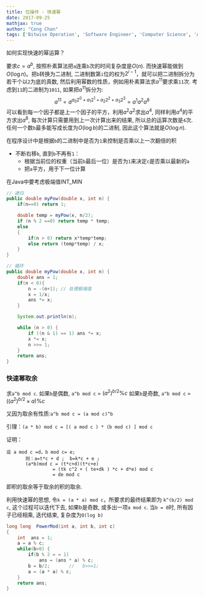 ```yaml
---
title: 位操作 - 快速幂
date: 2017-09-25
mathjax: true
author: "Cong Chan"
tags: ['Bitwise Operation', 'Software Engineer', 'Computer Science', 'Algorithms']
---
```

如何实现快速的幂运算？
<!-- more -->

要求$c = a^b$, 按照朴素算法把`a`连乘`b`次的时间复杂度是$O(n)$. 而快速幂能做到$O(\log n)$。把`b`转换为二进制, 二进制数第`i`位的权为$2^{i-1}$，就可以把二进制拆分为若干个以`2`为底的真数, 然后利用幂数的性质，例如用朴素算法求$a^{11}$要求乘`11`次. 考虑到`11`的二进制为`1011`, 如果把$a^{11}$拆分为:
$$a^{11} = a^{a_0 2^0 + a_1 2^1 + a_2 2^2 + a_3 2^3} = a^1 a^2 a^8$$
可以看到每一个因子都是上一个因子的平方，利用$a^2 a^2$求出$a^4$, 同样利用$a^4$的平方求出$a^8$, 每次计算只需要用到上一次计算出来的结果, 所以总的运算次数是`4`次. 任何一个数`b`最多能写成长度为$O(\log b)$的二进制, 因此这个算法就是$O(\log n)$.

在程序设计中是根据`b`的二进制中是否为`1`来控制是否乘以上一次翻倍的积
* 不断右移`b`, 直到`b`不再有`1`：
    * 根据当前位的权重（当前`b`最后一位）是否为`1`来决定`c`是否乘以最新的`a`
    * 把`a`平方，用于下一位计算

在Java中要考虑极端值INT_MIN
```java
// 递归
public double myPow(double x, int n) {
    if(n==0) return 1;

    double temp = myPow(x, n/2);
    if (n % 2 ==0) return temp * temp;
    else
    {
        if(n > 0) return x*temp*temp;
        else return (temp*temp) / x;
    }
}
```
```java
// 循环
public double myPow(double x, int n) {
    double ans = 1;
    if(n < 0){
        n = -(n+1); // 处理极端值
        x = 1/x;
        ans *= x;
    }

    System.out.println(n);

    while (n > 0) {
        if ((n & 1) == 1) ans *= x;
        x *= x;
        n >>= 1;
    }
    return ans;
}
```

### 快速幂取余
求`a^b mod c`.
如果`b`是偶数, `a^b mod c` = $(a^2)^{b/2} \% c$
如果`b`是奇数, `a^b mod c` = $((a^2)^{b/2} \times a) \% c$

又因为取余有性质:`a^b mod c = (a mod c)^b`

引理：`(a * b) mod c = [( a mod c ) * (b mod c) ] mod c`

证明：
```
设 a mod c =d，b mod c= e;
       则：a=t*c + d ;  b=k*c + e ;
       (a*b)mod c = (t*c+d)(t*c+e)
                 = (tk c^2 + ( te+dk ) *c + d*e) mod c
                 = de mod c
```
即积的取余等于取余的积的取余.

利用快速幂的思想, 令`k = (a * a) mod c`，所要求的最终结果即为 `k^(b/2) mod c`, 这个过程可以迭代下去, 如果b是奇数, 或多出一项`a mod c`. 当`b = 0`时, 所有因子已经相乘, 迭代结束, 复杂度为`O(log b)`
```java
long long  PowerMod(int a, int b, int c)
{
    int  ans = 1;
    a = a % c;
    while(b>0) {
        if(b % 2 = = 1)
            ans = (ans * a) % c;
        b = b/2;       //   b>>=1;
        a = (a * a) % c;
    }
    return ans;
}
```
